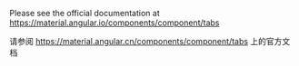 Please see the official documentation at <https://material.angular.io/components/component/tabs>

请参阅 <https://material.angular.cn/components/component/tabs> 上的官方文档